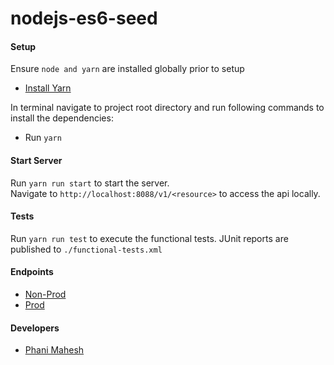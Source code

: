 # nodejs-es6-seed

#### Setup
Ensure `node and yarn` are installed globally prior to setup
- [Install Yarn](https://yarnpkg.com/en/docs/install)

In terminal navigate to project root directory and run following commands to install the dependencies:  
- Run `yarn`  

#### Start Server
Run `yarn run start` to start the server.  
Navigate to `http://localhost:8088/v1/<resource>` to access the api locally. 

#### Tests 
Run `yarn run test` to execute the functional tests. 
JUnit reports are published to `./functional-tests.xml`

#### Endpoints
- [Non-Prod](https://yoururl.com/v1/<resource>)
- [Prod](https://yoururl.com/v1/<resource>)

#### Developers 
- [Phani Mahesh](https://github.com/fourthofaugust)
